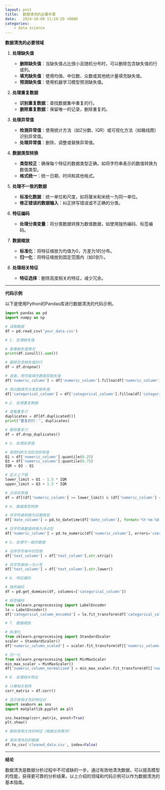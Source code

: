 ```yaml
---
layout: post
title:  数据清洗的必要步骤
date:   2024-10-08 11:24:29 +0800
categories: 
    - data science 
---
```


**数据清洗的必要领域**

1. **处理缺失值**

   - **删除缺失值**：当缺失值占比很小且随机分布时，可以删除包含缺失值的行或列。
   - **填充缺失值**：使用均值、中位数、众数或其他统计量填充缺失值。
   - **预测缺失值**：使用机器学习模型预测缺失值。

2. **处理重复数据**

   - **识别重复数据**：查找数据集中重复的行。
   - **删除重复数据**：保留唯一的记录，删除重复的。

3. **处理异常值**

   - **检测异常值**：使用统计方法（如Z分数、IQR）或可视化方法（如箱线图）识别异常值。
   - **处理异常值**：删除、调整或替换异常值。

4. **数据类型转换**

   - **类型校正**：确保每个特征的数据类型正确，如将字符串表示的数值转换为数值类型。
   - **格式统一**：统一日期、时间和其他格式。

5. **处理不一致的数据**

   - **标准化数据**：统一单位和尺度，如将厘米和米统一为同一单位。
   - **修正错误的数据输入**：纠正拼写错误或不正确的分类。

6. **特征编码**

   - **处理分类变量**：将分类数据转换为数值数据，如使用独热编码、标签编码。

7. **数据缩放**

   - **标准化**：将特征缩放为均值为0，方差为1的分布。
   - **归一化**：将特征缩放到固定范围内（如0到1）。

8. **处理相关特征**

   - **特征选择**：删除高度相关的特征，减少冗余。

---

**代码示例**

以下是使用Python的Pandas库进行数据清洗的代码示例。

```python
import pandas as pd
import numpy as np

# 读取数据
df = pd.read_csv('your_data.csv')

# 1. 处理缺失值

# 查看缺失值情况
print(df.isnull().sum())

# 删除包含缺失值的行
df = df.dropna()

# 或者，用均值填充数值型缺失值
df['numeric_column'] = df['numeric_column'].fillna(df['numeric_column'].mean())

# 用众数填充分类型缺失值
df['categorical_column'] = df['categorical_column'].fillna(df['categorical_column'].mode()[0])

# 2. 处理重复数据

# 查看重复行
duplicates = df[df.duplicated()]
print("重复的行：", duplicates)

# 删除重复行
df = df.drop_duplicates()

# 3. 处理异常值

# 使用IQR方法检测异常值
Q1 = df['numeric_column'].quantile(0.25)
Q3 = df['numeric_column'].quantile(0.75)
IQR = Q3 - Q1

# 定义上下限
lower_limit = Q1 - 1.5 * IQR
upper_limit = Q3 + 1.5 * IQR

# 过滤异常值
df = df[(df['numeric_column'] >= lower_limit) & (df['numeric_column'] <= upper_limit)]

# 4. 数据类型转换

# 将字符串转换为日期类型
df['date_column'] = pd.to_datetime(df['date_column'], format='%Y-%m-%d')

# 将字符串数值转换为浮点型
df['numeric_column'] = pd.to_numeric(df['numeric_column'], errors='coerce')

# 5. 处理不一致的数据

# 去除字符串中的空格
df['text_column'] = df['text_column'].str.strip()

# 将字符串统一为小写
df['text_column'] = df['text_column'].str.lower()

# 6. 特征编码

# 独热编码
df = pd.get_dummies(df, columns=['categorical_column'])

# 标签编码
from sklearn.preprocessing import LabelEncoder
le = LabelEncoder()
df['categorical_column_encoded'] = le.fit_transform(df['categorical_column'])

# 7. 数据缩放

# 标准化
from sklearn.preprocessing import StandardScaler
scaler = StandardScaler()
df['numeric_column_scaled'] = scaler.fit_transform(df[['numeric_column']])

# 归一化
from sklearn.preprocessing import MinMaxScaler
min_max_scaler = MinMaxScaler()
df['numeric_column_normalized'] = min_max_scaler.fit_transform(df[['numeric_column']])

# 8. 处理相关特征

# 计算相关矩阵
corr_matrix = df.corr()

# 显示高相关性的特征对
import seaborn as sns
import matplotlib.pyplot as plt

sns.heatmap(corr_matrix, annot=True)
plt.show()

# 删除高相关性的特征（根据业务需求）

# 保存清洗后的数据
df.to_csv('cleaned_data.csv', index=False)
```

---

**结论**

数据清洗是数据分析过程中不可或缺的一步。通过有效地清洗数据，可以提高模型的性能，获得更可靠的分析结果。以上介绍的领域和代码示例可以作为数据清洗的基本指南。
